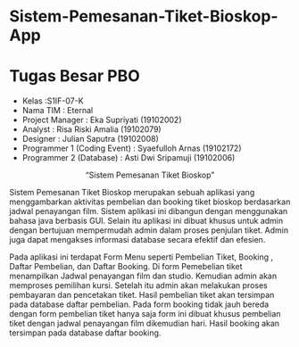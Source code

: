 # Sistem-Pemesanan-Tiket-Bioskop-App
# Tugas Besar PBO

* Kelas 		      :S1IF-07-K 
* Nama TIM		        : Eternal
* Project Manager	        : Eka Supriyati 	(19102002)
* Analyst			: Risa Riski Amalia	(19102079)
* Designer	        	: Julian Saputra	(19102008)
* Programmer 1 (Coding Event)	: Syaefulloh Arnas  	(19102172)
* Programmer 2 (Database)     : Asti Dwi Sripamuji	(19102006)
 
 <p align="center">“Sistem Pemesanan Tiket Bioskop”</p>
 
<p>Sistem Pemesanan Tiket Bioskop  merupakan sebuah aplikasi yang menggambarkan aktivitas pembelian dan booking tiket bioskop berdasarkan jadwal penayangan film. Sistem aplikasi ini dibangun dengan menggunakan bahasa java berbasis GUI. Selain itu aplikasi ini dibuat khusus untuk admin dengan bertujuan mempermudah admin dalam proses penjulan tiket. Admin juga dapat mengakses informasi database secara efektif dan efesien.</p>
    <p> Pada aplikasi ini terdapat Form Menu seperti Pembelian Tiket, Booking , Daftar Pembelian, dan Daftar Booking. Di form Pemebelian tiket menampilkan Jadwal penayangan film dan studio. Kemudian admin akan memproses pemilihan kursi. Setelah itu admin akan melakukan proses pembayaran dan pencetakan tiket. Hasil pembelian tiket akan tersimpan pada database daftar pembelian. Pada form booking tidak jauh bereda dengan form pembelian tiket hanya saja form ini dibuat khusus pembelian tiket dengan jadwal penayangan film dikemudian hari. Hasil booking akan tersimpan pada database daftar booking.



